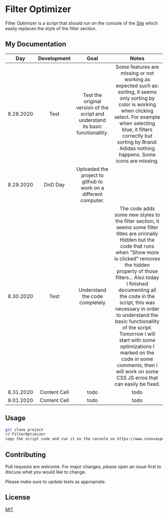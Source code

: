 # Filter Optimizer

Filter Optimizer is a script that should run on the console of the [Site](https://www.innovasport.com/tenis-casuales-de-hombre/c/100010002070000000?q=%3Arelevance) which
easily replaces the style of the filter section.

## My Documentation

|      Day      |  Development  |      Goal     |      Notes     |
|:-------------:|:-------------:|:-------------:|:--------------:|
| 8.28.2020     |  Test  | Test the original version of the script and understand its basic functionallity. | Some features are missing or not working as expected such as: sorting, it seems only sorting by color is working when clicking select. For example when selecting blue, it filters correctly but sorting by Brand: Adidas nothing happens. Some icons are missing. |
| 8.29.2020     | DnD Day | Uploaded the project to github to work on a different computer. |
| 8.30.2020     | Test | Understand the code completely | The code adds some new styles to the filter section, it seems some filter titles are orinnally Hidden but the code that runs when "Show more is clicked" removes the hidden property of those filters... Also today I finished documenting all the code in the script, this was necessary in order to understand the basic functionallity of the script. Tomorrow I will start with some optimizations I marked on the code in some comments, then i will work on some CSS JS erros that can easily be fixed. |
| 8.31.2020     | Content Cell  |      todo     |      todo     |
| 9.01.2020     | Content Cell  |      todo     |      todo     |

## Usage

```bash
git clone project
cd FilterOptimizer
copy the script code and run it on the console on https://www.innovasport.com/tenis-casuales-de-hombre/c/100010002070000000?q=%3Arelevance
```

## Contributing
Pull requests are welcome. For major changes, please open an issue first to discuss what you would like to change.

Please make sure to update tests as appropriate.

## License
[MIT](https://choosealicense.com/licenses/mit/)

